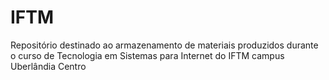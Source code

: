 # IFTM
Repositório destinado ao armazenamento de materiais produzidos durante o curso de Tecnologia em Sistemas para Internet do IFTM campus Uberlândia Centro

